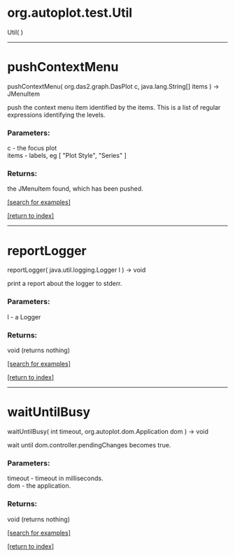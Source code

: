 # org.autoplot.test.Util
Util( )


***
<a name="pushContextMenu"></a>
# pushContextMenu
pushContextMenu( org.das2.graph.DasPlot c, java.lang.String[] items ) &rarr; JMenuItem

push the context menu item identified by the items.  This is a
 list of regular expressions identifying the levels.

### Parameters:
c - the focus plot
<br>items - labels, eg [ "Plot Style", "Series" ]

### Returns:
the JMenuItem found, which has been pushed.

<a href="https://github.com/autoplot/dev/search?q=pushContextMenu&unscoped_q=pushContextMenu">[search for examples]</a>

<a href="https://github.com/autoplot/documentation/blob/master/javadoc/index-all.md">[return to index]</a>

***
<a name="reportLogger"></a>
# reportLogger
reportLogger( java.util.logging.Logger l ) &rarr; void

print a report about the logger to stderr.

### Parameters:
l - a Logger

### Returns:
void (returns nothing)


<a href="https://github.com/autoplot/dev/search?q=reportLogger&unscoped_q=reportLogger">[search for examples]</a>

<a href="https://github.com/autoplot/documentation/blob/master/javadoc/index-all.md">[return to index]</a>

***
<a name="waitUntilBusy"></a>
# waitUntilBusy
waitUntilBusy( int timeout, org.autoplot.dom.Application dom ) &rarr; void

wait until dom.controller.pendingChanges becomes true.

### Parameters:
timeout - timeout in milliseconds.
<br>dom - the application.

### Returns:
void (returns nothing)


<a href="https://github.com/autoplot/dev/search?q=waitUntilBusy&unscoped_q=waitUntilBusy">[search for examples]</a>

<a href="https://github.com/autoplot/documentation/blob/master/javadoc/index-all.md">[return to index]</a>

